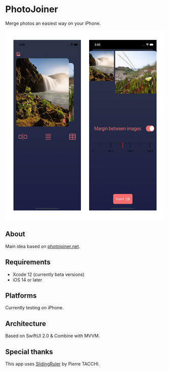 # PhotoJoiner

Merge photos an easiest way on your iPhone.

<p align="left">
<img src="https://github.com/c-villain/PhotoJoiner/blob/master/.assets/screens.png" alt="PhotoJoiner Screenshots" height="600">
</p>

## About

Main idea based on [photojoiner.net](https://old.photojoiner.net).

## Requirements

- Xcode 12 (currently beta versions)
- iOS 14 or later

## Platforms

Currently testing on iPhone.

## Architecture

Based on SwiftUI 2.0 & Combine with MVVM. 

## Special thanks

This app uses [SlidingRuler](https://github.com/Pyroh/SlidingRuler) by Pierre TACCHI.
